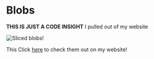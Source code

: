 # Blobs

**THIS IS JUST A CODE INSIGHT** I pulled out of my website

![Sliced blobs!](/assets/images/blobs.jpg)

This Click [here](https://radact.io/blobs) to check them out on my website!

